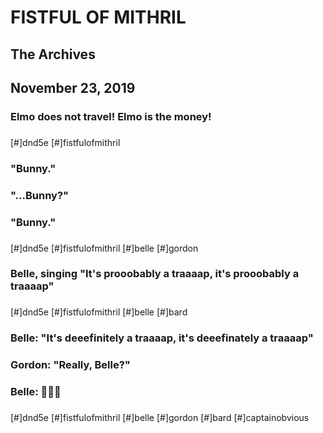 #  FISTFUL OF MITHRIL

## The Archives
## 
## November 23, 2019
### 
### Elmo does not travel! Elmo is the money!
### 
[#]dnd5e [#]fistfulofmithril
### 
### "Bunny."
### "...Bunny?"
### "Bunny."
### 
[#]dnd5e [#]fistfulofmithril [#]belle [#]gordon
### 
### Belle, singing "It's prooobably a traaaap, it's prooobably a traaaap"
### 
[#]dnd5e [#]fistfulofmithril [#]belle [#]bard
### 
### Belle: "It's deeefinitely a traaaap, it's deeefinately a traaaap"
### 
### Gordon: "Really, Belle?"
### 
### Belle: 🤷🏻‍♀️
### 
[#]dnd5e [#]fistfulofmithril [#]belle [#]gordon [#]bard [#]captainobvious
### 
